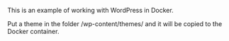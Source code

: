 This is an example of working with WordPress in Docker.

Put a theme in the folder /wp-content/themes/ and it will be copied to the Docker container.